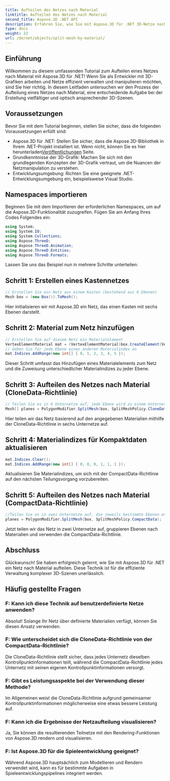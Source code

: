 ```yaml
---
title: Aufteilen des Netzes nach Material
linktitle: Aufteilen des Netzes nach Material
second_title: Aspose.3D .NET API
description: Erfahren Sie, wie Sie mit Aspose.3D für .NET 3D-Netze nach Material aufteilen. Verbessern Sie die Organisation und Effizienz der Szene. Schritt-für-Schritt-Anleitung für Entwickler.
type: docs
weight: 22
url: /de/net/objects/split-mesh-by-material/
---
```

## Einführung
Willkommen zu diesem umfassenden Tutorial zum Aufteilen eines Netzes nach Material mit Aspose.3D für .NET! Wenn Sie als Entwickler mit 3D-Grafiken arbeiten und Netze effizient verwalten und manipulieren möchten, sind Sie hier richtig. In diesem Leitfaden untersuchen wir den Prozess der Aufteilung eines Netzes nach Material, eine entscheidende Aufgabe bei der Erstellung vielfältiger und optisch ansprechender 3D-Szenen.
## Voraussetzungen
Bevor Sie mit dem Tutorial beginnen, stellen Sie sicher, dass die folgenden Voraussetzungen erfüllt sind:
-  Aspose.3D für .NET: Stellen Sie sicher, dass die Aspose.3D-Bibliothek in Ihrem .NET-Projekt installiert ist. Wenn nicht, können Sie es hier herunterladen[Veröffentlichungen](https://releases.aspose.com/3d/net/) Seite.
- Grundkenntnisse der 3D-Grafik: Machen Sie sich mit den grundlegenden Konzepten der 3D-Grafik vertraut, um die Nuancen der Netzmanipulation zu verstehen.
- Entwicklungsumgebung: Richten Sie eine geeignete .NET-Entwicklungsumgebung ein, beispielsweise Visual Studio.
## Namespaces importieren
Beginnen Sie mit dem Importieren der erforderlichen Namespaces, um auf die Aspose.3D-Funktionalität zuzugreifen. Fügen Sie am Anfang Ihres Codes Folgendes ein:
```csharp
using System;
using System.IO;
using System.Collections;
using Aspose.ThreeD;
using Aspose.ThreeD.Animation;
using Aspose.ThreeD.Entities;
using Aspose.ThreeD.Formats;
```
Lassen Sie uns das Beispiel nun in mehrere Schritte unterteilen:
## Schritt 1: Erstellen eines Kastennetzes
```csharp
// Erstellen Sie ein Netz aus einem Kasten (bestehend aus 6 Ebenen)
Mesh box = (new Box()).ToMesh();
```
Hier initialisieren wir mit Aspose.3D ein Netz, das einen Kasten mit sechs Ebenen darstellt.
## Schritt 2: Material zum Netz hinzufügen
```csharp
// Erstellen Sie auf diesem Netz ein Materialelement
VertexElementMaterial mat = (VertexElementMaterial)box.CreateElement(VertexElementType.Material, MappingMode.Polygon, ReferenceMode.Index);
// Geben Sie für jede Ebene einen anderen Materialindex an
mat.Indices.AddRange(new int[] { 0, 1, 2, 3, 4, 5 });
```
Dieser Schritt umfasst das Hinzufügen eines Materialelements zum Netz und die Zuweisung unterschiedlicher Materialindizes zu jeder Ebene.
## Schritt 3: Aufteilen des Netzes nach Material (CloneData-Richtlinie)
```csharp
// Teilen Sie es in 6 Unternetze auf, jede Ebene wird zu einem Unternetz
Mesh[] planes = PolygonModifier.SplitMesh(box, SplitMeshPolicy.CloneData);
```
Hier teilen wir das Netz basierend auf den angegebenen Materialien mithilfe der CloneData-Richtlinie in sechs Unternetze auf.
## Schritt 4: Materialindizes für Kompaktdaten aktualisieren
```csharp
mat.Indices.Clear();
mat.Indices.AddRange(new int[] { 0, 0, 0, 1, 1, 1 });
```
Aktualisieren Sie Materialindizes, um sich mit der CompactData-Richtlinie auf den nächsten Teilungsvorgang vorzubereiten.
## Schritt 5: Aufteilen des Netzes nach Material (CompactData-Richtlinie)
```csharp
//Teilen Sie es in zwei Unternetze auf, die jeweils bestimmte Ebenen enthalten
planes = PolygonModifier.SplitMesh(box, SplitMeshPolicy.CompactData);
```
Jetzt teilen wir das Netz in zwei Unternetze auf, gruppieren Ebenen nach Materialien und verwenden die CompactData-Richtlinie.
## Abschluss
Glückwunsch! Sie haben erfolgreich gelernt, wie Sie mit Aspose.3D für .NET ein Netz nach Material aufteilen. Diese Technik ist für die effiziente Verwaltung komplexer 3D-Szenen unerlässlich.
## Häufig gestellte Fragen
### F: Kann ich diese Technik auf benutzerdefinierte Netze anwenden?
Absolut! Solange Ihr Netz über definierte Materialien verfügt, können Sie diesen Ansatz verwenden.
### F: Wie unterscheidet sich die CloneData-Richtlinie von der CompactData-Richtlinie?
Die CloneData-Richtlinie stellt sicher, dass jedes Unternetz dieselben Kontrollpunktinformationen teilt, während die CompactData-Richtlinie jedes Unternetz mit seinen eigenen Kontrollpunktinformationen versorgt.
### F: Gibt es Leistungsaspekte bei der Verwendung dieser Methode?
Im Allgemeinen weist die CloneData-Richtlinie aufgrund gemeinsamer Kontrollpunktinformationen möglicherweise eine etwas bessere Leistung auf.
### F: Kann ich die Ergebnisse der Netzaufteilung visualisieren?
Ja, Sie können die resultierenden Teilnetze mit den Rendering-Funktionen von Aspose.3D rendern und visualisieren.
### F: Ist Aspose.3D für die Spieleentwicklung geeignet?
Während Aspose.3D hauptsächlich zum Modellieren und Rendern verwendet wird, kann es für bestimmte Aufgaben in Spieleentwicklungspipelines integriert werden.